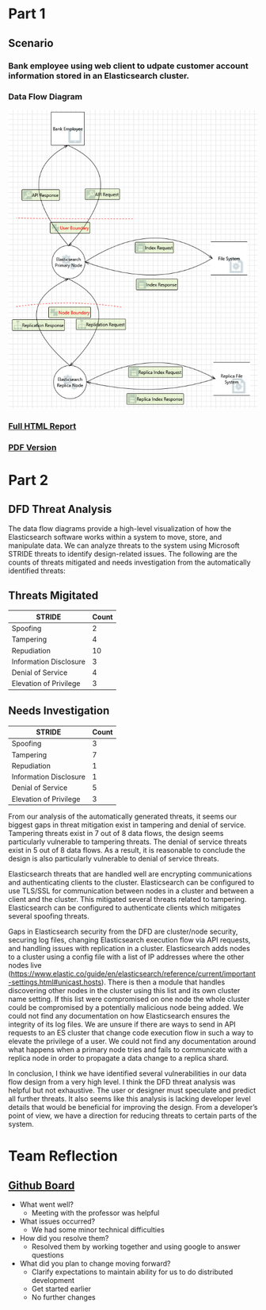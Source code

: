# Part 1
## Scenario

### Bank employee using web client to udpate customer account information stored in an Elasticsearch cluster.

### Data Flow Diagram
![Use Case 5](./DFD-CustomerAccountUpdate.png)

### [Full HTML Report](./DFD-CustomerAccountUpdate.htm)
### [PDF Version](./DFD-CustomerAccountUpdate.pdf)

# Part 2
## DFD Threat Analysis

The data flow diagrams provide a high-level visualization of how the Elasticsearch software works within a system to move, store, and manipulate data.  We can analyze threats to the system using Microsoft STRIDE threats to identify design-related issues.  The following are the counts of threats mitigated and needs investigation from the automatically identified threats:

## Threats Migitated

|STRIDE|Count|
|------|-----|
|Spoofing|2|
|Tampering|4|
|Repudiation|10|
|Information Disclosure|3|
|Denial of Service|4|
|Elevation of Privilege|3|


## Needs Investigation

|STRIDE|Count|
|------|-----|
|Spoofing|3|
|Tampering|7|
|Repudiation|1|
|Information Disclosure|1|
|Denial of Service|5|
|Elevation of Privilege|3|

From our analysis of the automatically generated threats, it seems our biggest gaps in threat mitigation exist in tampering and denial of service.  Tampering threats exist in 7 out of 8 data flows, the design seems particularly vulnerable to tampering threats.  The denial of service threats exist in 5 out of 8 data flows.  As a result, it is reasonable to conclude the design is also particularly vulnerable to denial of service threats.

Elasticsearch threats that are handled well are encrypting communications and authenticating clients to the cluster.  Elasticsearch can be configured to use TLS/SSL for communication between nodes in a cluster and between a client and the cluster. This mitigated several threats related to tampering.  Elasticsearch can be configured to authenticate clients which mitigates several spoofing threats.

Gaps in Elasticsearch security from the DFD are cluster/node security, securing log files, changing Elasticsearch execution flow via API requests, and handling issues with replication in a cluster.  Elasticsearch adds nodes to a cluster using a config file with a list of IP addresses where the other nodes live (https://www.elastic.co/guide/en/elasticsearch/reference/current/important-settings.html#unicast.hosts). There is then a module that handles discovering other nodes in the cluster using this list and its own cluster name setting. If this list were compromised on one node the whole cluster could be compromised by a potentially malicious node being added.  We could not find any documentation on how Elasticsearch ensures the integrity of its log files.  We are unsure if there are ways to send in API requests to an ES cluster that change code execution flow in such a way to elevate the privilege of a user.  We could not find any documentation around what happens when a primary node tries and fails to communicate with a replica node in order to propagate a data change to a replica shard.

In conclusion, I think we have identified several vulnerabilities in our data flow design from a very high level.  I think the DFD threat analysis was helpful but not exhaustive.  The user or designer must speculate and predict all further threats.  It also seems like this analysis is lacking developer level details that would be beneficial for improving the design.  From a developer’s point of view, we have a direction for reducing threats to certain parts of the system.  

# Team Reflection
## [Github Board](https://github.com/npalacio/SoftwareAssurance/projects/4)

- What went well?
  - Meeting with the professor was helpful
- What issues occurred?
  - We had some minor technical difficulties
- How did you resolve them?
  - Resolved them by working together and using google to answer questions
- What did you plan to change moving forward? 
  - Clarify expectations to maintain ability for us to do distributed development
  - Get started earlier
  - No further changes
 



